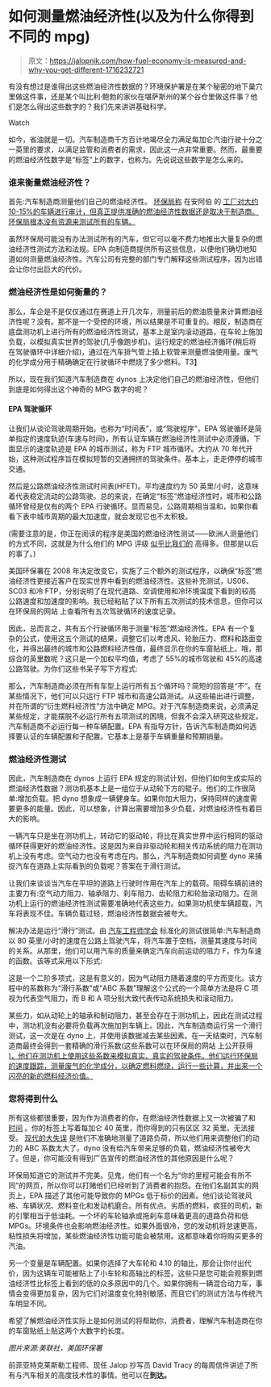 # 如何测量燃油经济性(以及为什么你得到不同的 mpg)

> 原文：<https://jalopnik.com/how-fuel-economy-is-measured-and-why-you-get-different-1716232721>

有没有想过是谁得出这些燃油经济性数据的？环境保护署是在某个秘密的地下巢穴里做这件事，还是某个叫比利·鲍勃的家伙在堪萨斯州的某个谷仓里做这件事？他们是怎么得出这些数字的？我们先来讲讲基础科学。

Watch

如今，省油就是一切。汽车制造商千方百计地竭尽全力满足每加仑汽油行驶十分之一英里的要求，以满足监管和消费者的需求，因此这一点非常重要。然而，最重要的燃油经济性数字是“标签”上的数字，也称为。先说说这些数字是怎么来的。

### 谁来衡量燃油经济性？

首先:汽车制造商测量他们自己的燃油经济性。 [环保局称](https://www.fueleconomy.gov/feg/how_tested.shtml) 在安阿伯 的 [工厂对大约 10-15%的车辆进行审计，但真正提供准确的燃油经济性数据还是取决于制造商。环保局根本没有资源来测试所有的车辆。](http://www.epa.gov/nvfel/)

虽然环保局可能没有办法测试所有的汽车，但它可以毫不费力地推出大量复杂的燃油经济性测试方法和法规。EPA 向制造商提供所有这些信息，以便他们确切地知道如何测量燃油经济性。汽车公司有完整的部门专门解释这些测试程序，因为出错会让你付出巨大的代价。

### 燃油经济性是如何衡量的？

那么，车企是不是仅仅通过在赛道上开几次车，测量前后的燃油质量来计算燃油经济性呢？没有。那不是一个受控的环境，所以结果是不可重复的。相反，制造商在底盘测功机上进行所有的燃油经济性测试，基本上是室内滚动道路，在车轮上施加负载，以模拟真实世界的驾驶(几乎像跑步机)。运行规定的燃油经济循环(稍后将在驾驶循环中详细介绍)，通过在汽车排气管上插上软管来测量燃油使用量。废气的化学成分用于精确确定在行驶循环中燃烧了多少燃料。T3】

所以，现在我们知道汽车制造商在 dynos 上决定他们自己的燃油经济性，但他们到底是如何得出这个神奇的 MPG 数字的呢？

#### EPA 驾驶循环

让我们从谈论驾驶周期开始。也称为“时间表”，或“驾驶程序”，EPA 驾驶循环是简单指定的速度轨迹(车速与时间)，所有认证车辆在燃油经济性测试中必须遵循。下面显示的速度轨迹是 EPA 的城市测试，称为 FTP 城市循环。大约从 70 年代开始，这种测试程序旨在模拟短暂的交通拥挤的驾驶条件。基本上，走走停停的城市交通。

然后是公路燃油经济性测试时间表(HFET)。平均速度约为 50 英里/小时，这意味着代表稳定流动的公路驾驶。总的来说，在确定“标签”燃油经济性时，城市和公路循环曾经是仅有的两个 EPA 行驶循环。显而易见，公路周期相当温和，如果你看看下表中城市周期的最大加速度，就会发现它也不太积极。

(需要注意的是，你正在阅读的程序是美国的燃油经济性测试——欧洲人测量他们的方式不同，这就是为什么他们的 MPG 评级 [似乎比我们的](http://www.autoexpress.co.uk/volkswagen/golf/61926/vw-golf-20-tdi-se) 高得多。但那是以后的事了。)

美国环保署在 2008 年决定改变它，实施了三个额外的测试程序，以确保“标签”燃油经济性更接近客户在现实世界中看到的燃油经济性。这些补充测试，US06、SC03 和冷 FTP，分别说明了在现代道路、空调使用和冷环境温度下看到的较高公路速度和加速度的影响。我已经粘贴了以下所有五次测试的技术信息，但你可以在环保局的网站 上查看所有五次驾驶循环的速度记录。

因此，总而言之，共有五个行驶循环用于测量“标签”燃油经济性。EPA 有一个复杂的公式，使用这五个测试的结果，调整它们以考虑风、轮胎压力、燃料和路面变化，并得出最终的城市和公路燃料经济性值，最终显示在你的车窗贴纸上。哦，那综合的英里数呢？这只是一个加权平均值，考虑了 55%的城市驾驶和 45%的高速公路驾驶。为你们这些书呆子写下方程式:

那么，汽车制造商必须在所有车型上运行所有五个循环吗？简短的回答是“不”。在某些情况下，他们可以只运行 FTP 城市和高速公路测试。从这些输出进行调整，并在所谓的“衍生燃料经济性”方法中确定 MPG。对于汽车制造商来说，必须满足某些规定，才能摆脱不必运行所有五项测试的困境，但我不会深入研究这些规定。汽车制造商不必运行每一种车辆配置。EPA 有指导方针，告诉汽车制造商如何选择要认证的车辆配置和子配置。它基本上是基于车辆重量和预期销量。

### 燃油经济性测试

因此，汽车制造商在 dynos 上运行 EPA 规定的测试计划，但他们如何生成实际的燃油经济性数据？测功机基本上是一组位于从动轮下方的辊子。他们的工作很简单:增加负载。把 dyno 想象成一辆健身车。如果你加大阻力，保持同样的速度需要更多的能量。因此，可以想象，计算出需要增加多少负载，对燃油经济性有着巨大的影响。

一辆汽车只是坐在测功机上，转动它的驱动轮，将比在真实世界中运行相同的驱动循环获得更好的燃油经济性。这是因为来自非驱动轮和相关传动系统的阻力在测功机上没有考虑。空气动力也没有考虑在内。那么，汽车制造商如何调整 dyno 来捕捉汽车在道路上实际看到的负载呢？答案在于滑行测试。

让我们来谈谈当汽车在平坦的道路上行驶时作用在汽车上的载荷。阻碍车辆前进的主要力有:空气动力阻力、轴承阻力、刹车阻力、齿轮阻力和轮胎滚动阻力。在测功机上运行的燃油经济性测试需要准确地代表这些力。如果测功机使车辆超载，汽车将表现不佳。车辆负载过轻，燃油经济性数据会被夸大。

解决办法是运行“滑行”测试。由 [汽车工程师学会](http://standards.sae.org/j2263_200812/) 标准化的测试很简单:汽车制造商以 80 英里/小时的速度在公路上驾驶汽车，将汽车置于空档，测量其速度与时间的关系。从那里，他们可以用汽车的质量来确定汽车向前运动的阻力 F，作为车速的函数。该等式采用以下形式:

这是一个二阶多项式，这是有意义的，因为气动阻力随着速度的平方而变化。该方程中的系数称为“滑行系数”或“ABC 系数”理解这个公式的一个简单方法是将 C 项视为代表空气阻力，而 B 和 A 项分别大致代表传动系统损失和滚动阻力。

某些力，如从动轮上的轴承和制动阻力，甚至会存在于测功机上，因此在测试过程中，测功机没有必要将负载再次施加到车辆上。因此，汽车制造商运行另一个滑行测试，这一次是在 dyno 上，并使用该数据减去某些因素。在一天结束时，汽车制造商最终会得到一套精确的滑行系数(这些系数可以在环保局的网站 上公开获得 [)，他们在测功机上使用这些系数来模拟真实、真实的驾驶条件。他们运行环保局的速度跟踪，测量废气的化学成分，以确定燃料燃烧，运行一些计算，并出来一个闪亮的新的燃料经济价值。](http://www.epa.gov/oms/tcldata.htm)

### **您将得到什么**

所有这些都很重要，因为作为消费者的你，在燃油经济性数据上又一次被骗了和 [时间](http://jalopnik.com/hyundai-and-kia-out-745-million-over-false-mpg-claims-1654019291) 。你的标签上写着每加仑 40 英里，而你得到的只有区区 32 英里。无法接受。 [现代的大失误](http://www2.epa.gov/enforcement/hyundai-and-kia-clean-air-act-settlement) 是他们不准确地测量了道路负荷，所以他们用来调整他们的动力的 ABC 系数太大了。dyno 没有给汽车带来足够的负载，燃油经济性被夸大了。但是，你可能没有得到广告宣传的燃油经济性的其他原因是什么呢？

环保局知道它的测试并不完美。见鬼，他们有一个名为“你的里程可能会有所不同”的网页，所以你可以打赌他们已经听到了消费者的抱怨。在他们名副其实的网页上，EPA 描述了其他可能导致你的 MPGs 低于标价的因素。他们谈论驾驶风格、车辆状况、燃料变化和发动机磨合。所有优点。劣质的燃料，疯狂的司机，新的引擎相当于低油耗。一个坏的车轮轴承或拖刹车意味着更高的道路负荷和低 MPGs。环境条件也会影响燃油经济性。如果外面很冷，您的发动机将怠速更高，粘性损失将增加，某些燃油经济性功能可能会被禁用。这都意味着你将购买更多的汽油。

另一个变量是车辆配置。如果你选择了大车轮和 4.10 的轴比，那会让你付出代价，因为这辆车可能被贴上了小车轮和高轴比的标签。这些只是您可能会观察到燃油经济性比标签上看到的低的众多原因中的几个。如果你拥有一辆混合动力车，事情会变得更加复杂，因为它们对温度变化特别敏感，而且它们的测试方法与传统汽车明显不同。

希望了解燃油经济性实际上是如何测试的将帮助你，消费者，理解汽车制造商在你的车窗贴纸上贴这两个大数字的长度。

*图片来源:美联社，美国环保署*

前菲亚特克莱斯勒工程师、现任 Jalop 抄写员 David Tracy 的每周信件讲述了所有与汽车相关的高度技术性的事情。他可以在[](mailto:david.tracy@jalopnik.com)**到达。**